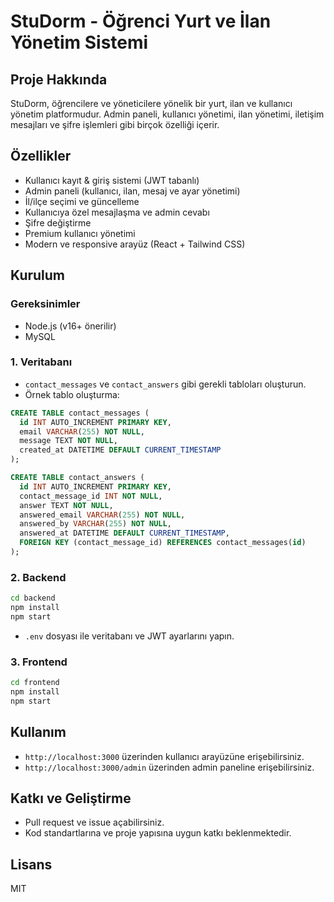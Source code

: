 # StuDorm - Öğrenci Yurt ve İlan Yönetim Sistemi

## Proje Hakkında

StuDorm, öğrencilere ve yöneticilere yönelik bir yurt, ilan ve kullanıcı yönetim platformudur. Admin paneli, kullanıcı yönetimi, ilan yönetimi, iletişim mesajları ve şifre işlemleri gibi birçok özelliği içerir.

## Özellikler

- Kullanıcı kayıt & giriş sistemi (JWT tabanlı)
- Admin paneli (kullanıcı, ilan, mesaj ve ayar yönetimi)
- İl/ilçe seçimi ve güncelleme
- Kullanıcıya özel mesajlaşma ve admin cevabı
- Şifre değiştirme
- Premium kullanıcı yönetimi
- Modern ve responsive arayüz (React + Tailwind CSS)

## Kurulum

### Gereksinimler

- Node.js (v16+ önerilir)
- MySQL

### 1. Veritabanı

- `contact_messages` ve `contact_answers` gibi gerekli tabloları oluşturun.
- Örnek tablo oluşturma:

```sql
CREATE TABLE contact_messages (
  id INT AUTO_INCREMENT PRIMARY KEY,
  email VARCHAR(255) NOT NULL,
  message TEXT NOT NULL,
  created_at DATETIME DEFAULT CURRENT_TIMESTAMP
);

CREATE TABLE contact_answers (
  id INT AUTO_INCREMENT PRIMARY KEY,
  contact_message_id INT NOT NULL,
  answer TEXT NOT NULL,
  answered_email VARCHAR(255) NOT NULL,
  answered_by VARCHAR(255) NOT NULL,
  answered_at DATETIME DEFAULT CURRENT_TIMESTAMP,
  FOREIGN KEY (contact_message_id) REFERENCES contact_messages(id)
);
```

### 2. Backend

```bash
cd backend
npm install
npm start
```

- `.env` dosyası ile veritabanı ve JWT ayarlarını yapın.

### 3. Frontend

```bash
cd frontend
npm install
npm start
```

## Kullanım

- `http://localhost:3000` üzerinden kullanıcı arayüzüne erişebilirsiniz.
- `http://localhost:3000/admin` üzerinden admin paneline erişebilirsiniz.

## Katkı ve Geliştirme

- Pull request ve issue açabilirsiniz.
- Kod standartlarına ve proje yapısına uygun katkı beklenmektedir.

## Lisans

MIT
